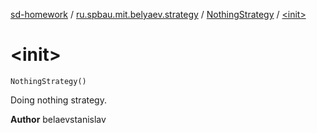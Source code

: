 [sd-homework](../../index.md) / [ru.spbau.mit.belyaev.strategy](../index.md) / [NothingStrategy](index.md) / [&lt;init&gt;](.)

# &lt;init&gt;

`NothingStrategy()`

Doing nothing strategy.

**Author**
belaevstanislav


